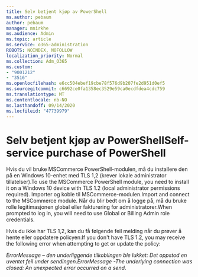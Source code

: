 ```yaml
---
title: Selv betjent kjøp av PowerShell
ms.author: pebaum
author: pebaum
manager: mnirkhe
ms.audience: Admin
ms.topic: article
ms.service: o365-administration
ROBOTS: NOINDEX, NOFOLLOW
localization_priority: Normal
ms.collection: Adm_O365
ms.custom:
- "9001212"
- "3516"
ms.openlocfilehash: e6cc504ebef19cbe78f576d9b207fe2d951d0ef5
ms.sourcegitcommit: c6692ce0fa1358ec3529e59ca0ecdfdea4cdc759
ms.translationtype: MT
ms.contentlocale: nb-NO
ms.lasthandoff: 09/14/2020
ms.locfileid: "47739979"
---
```

# <a name="self-service-purchase-of-powershell"></a><span data-ttu-id="d3cb2-102">Selv betjent kjøp av PowerShell</span><span class="sxs-lookup"><span data-stu-id="d3cb2-102">Self-service purchase of PowerShell</span></span>

<span data-ttu-id="d3cb2-103">Hvis du vil bruke MSCommerce PowerShell-modulen, må du installere den på en Windows 10-enhet med TLS 1,2 (krever lokale administrator tillatelser).</span><span class="sxs-lookup"><span data-stu-id="d3cb2-103">To use the MSCommerce PowerShell module, you need to install it on a Windows 10 device with TLS 1.2 (local administrator permissions required).</span></span>  <span data-ttu-id="d3cb2-104">Importer og koble til MSCommerce-modulen.</span><span class="sxs-lookup"><span data-stu-id="d3cb2-104">Import and connect to the MSCommerce module.</span></span>  <span data-ttu-id="d3cb2-105">Når du blir bedt om å logge på, må du bruke rolle legitimasjonen global eller fakturering for administratorer.</span><span class="sxs-lookup"><span data-stu-id="d3cb2-105">When prompted to log in, you will need to use Global or Billing Admin role credentials.</span></span>  

<span data-ttu-id="d3cb2-106">Hvis du ikke har TLS 1,2, kan du få følgende feil melding når du prøver å hente eller oppdatere policyen:</span><span class="sxs-lookup"><span data-stu-id="d3cb2-106">If you don't have TLS 1.2, you may receive the following error when attempting to get or update the policy:</span></span>

<span data-ttu-id="d3cb2-107">*ErrorMessage – den underliggende tilkoblingen ble lukket: Det oppstod en uventet feil under sendingen*.</span><span class="sxs-lookup"><span data-stu-id="d3cb2-107">*ErrorMessage -The underlying connection was closed: An unexpected error occurred on a send*.</span></span>



